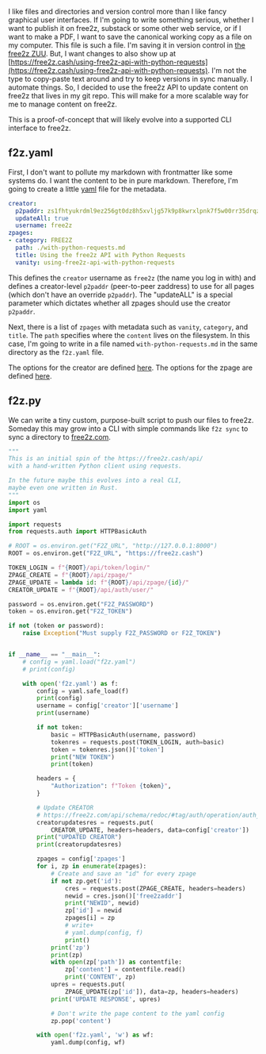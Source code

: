 I like files and directories and version control more
than I like fancy graphical user interfaces.
If I'm going to write something serious,
whether I want to publish it on free2z, substack
or some other web service, or if I want to make a
PDF, I want to save the canonical working copy as a file
on my computer. This file is such a file.
I'm saving it in version control in
[the free2z ZUU](https://github.com/free2z/zuu).
But, I want changes to also show up at
[https://free2z.cash/using-free2z-api-with-python-requests](https://free2z.cash/using-free2z-api-with-python-requests).
I'm not the type to copy-paste text around and try to keep versions
in sync manually. I automate things. So, I decided to use the
free2z API to update content on free2z that lives in my git repo.
This will make for a more scalable way for me to manage content
on free2z.

This is a proof-of-concept that will likely evolve into a
supported CLI interface to free2z.

## f2z.yaml

First, I don't want to pollute my markdown with frontmatter like
some systems do. I want the content to be in pure markdown.
Therefore, I'm going to create a little
[yaml](https://yaml.org/)
file for the metadata.


```yaml
creator:
  p2paddr: zs1fhtyukrdml9ez256gt0dz8h5xvljg57k9p8kwrxlpnk7f5w00rr35drqzgd5k4pajz4pu8p962d
  updateAll: true
  username: free2z
zpages:
- category: FREE2Z
  path: ./with-python-requests.md
  title: Using the free2z API with Python Requests
  vanity: using-free2z-api-with-python-requests
```

<!--   id: 2d15b574-17bc-468f-b688-b9674a8313ec -->

This defines the `creator` username as `free2z`
(the name you log in with)
and defines a creator-level `p2paddr` (peer-to-peer zaddress)
to use for all pages (which don't have an override `p2paddr`).
The "updateALL" is a special parameter which dictates whether
all zpages should use the creator `p2paddr`.

Next, there is a list of `zpages` with metadata such as `vanity`, `category`,
and `title`. The `path` specifies where the `content` lives
on the filesystem. In this case, I'm going to write in a file
named `with-python-requests.md` in the same directory as the `f2z.yaml` file.

The options for the creator are defined
[here](https://free2z.com/api/schema/redoc/#tag/auth/operation/auth_user_update).
The options for the zpage are defined
[here](https://free2z.com/api/schema/redoc/#tag/zpage/operation/zpage_update).

## f2z.py

We can write a tiny custom, purpose-built script to push our files to
free2z. Someday this may grow into a CLI with simple commands like
`f2z sync` to sync a directory to [free2z.com](https://free2z.com).

```python
"""
This is an initial spin of the https://free2z.cash/api/
with a hand-written Python client using requests.

In the future maybe this evolves into a real CLI,
maybe even one written in Rust.
"""
import os
import yaml

import requests
from requests.auth import HTTPBasicAuth

# ROOT = os.environ.get("F2Z_URL", "http://127.0.0.1:8000")
ROOT = os.environ.get("F2Z_URL", "https://free2z.cash")

TOKEN_LOGIN = f"{ROOT}/api/token/login/"
ZPAGE_CREATE = f"{ROOT}/api/zpage/"
ZPAGE_UPDATE = lambda id: f"{ROOT}/api/zpage/{id}/"
CREATOR_UPDATE = f"{ROOT}/api/auth/user/"

password = os.environ.get("F2Z_PASSWORD")
token = os.environ.get("F2Z_TOKEN")

if not (token or password):
    raise Exception("Must supply F2Z_PASSWORD or F2Z_TOKEN")


if __name__ == "__main__":
    # config = yaml.load("f2z.yaml")
    # print(config)

    with open('f2z.yaml') as f:
        config = yaml.safe_load(f)
        print(config)
        username = config['creator']['username']
        print(username)

        if not token:
            basic = HTTPBasicAuth(username, password)
            tokenres = requests.post(TOKEN_LOGIN, auth=basic)
            token = tokenres.json()['token']
            print("NEW TOKEN")
            print(token)

        headers = {
            "Authorization": f"Token {token}",
        }

        # Update CREATOR
        # https://free2z.com/api/schema/redoc/#tag/auth/operation/auth_user_update
        creatorupdatesres = requests.put(
            CREATOR_UPDATE, headers=headers, data=config['creator'])
        print("UPDATED CREATOR")
        print(creatorupdatesres)

        zpages = config['zpages']
        for i, zp in enumerate(zpages):
            # Create and save an "id" for every zpage
            if not zp.get('id'):
                cres = requests.post(ZPAGE_CREATE, headers=headers)
                newid = cres.json()['free2zaddr']
                print("NEWID", newid)
                zp['id'] = newid
                zpages[i] = zp
                # write+
                # yaml.dump(config, f)
                print()
            print('zp')
            print(zp)
            with open(zp['path']) as contentfile:
                zp['content'] = contentfile.read()
                print('CONTENT', zp)
            upres = requests.put(
                ZPAGE_UPDATE(zp['id']), data=zp, headers=headers)
            print('UPDATE RESPONSE', upres)

            # Don't write the page content to the yaml config
            zp.pop('content')

        with open('f2z.yaml', 'w') as wf:
            yaml.dump(config, wf)
```
